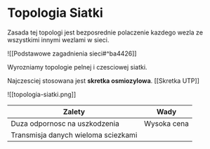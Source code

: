 # Topologia Siatki

Zasada tej topologi jest bezposrednie polaczenie kazdego wezla ze wszystkimi innymi wezlami w sieci.

![[Podstawowe zagadnienia sieci#^ba4426]]

Wyrozniamy topologie pelnej i czesciowej siatki.

Najczesciej stosowana jest <b>skretka osmiozylowa</b>.
[[Skretka UTP]]

![[topologia-siatki.png]]

<table>
	<thead>
		<tr>
			<th><b>Zalety</b></th>
			<th><b>Wady</b></th>
		</tr>
	</thead>
	<tbody>
		<tr>
			<td>Duza odpornosc na uszkodzenia</td>
			<td>Wysoka cena</td>
		</tr>
		<tr>
			<td>Transmisja danych wieloma sciezkami</td>
			<td></td>
		</tr>
	</tbody>
<table>
	
